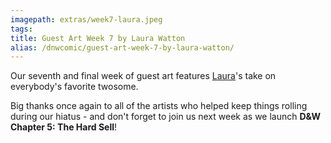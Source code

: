 ```yaml
---
imagepath: extras/week7-laura.jpeg
tags:
title: Guest Art Week 7 by Laura Watton
alias: /dnwcomic/guest-art-week-7-by-laura-watton/
---
```


Our seventh and final week of guest art features [Laura](http://www.pinkapplejam.com/)'s take on everybody's favorite twosome.

Big thanks once again to all of the artists who helped keep things rolling during our hiatus - and don't forget to join us next week as we launch **D&W Chapter 5: The Hard Sell**!
